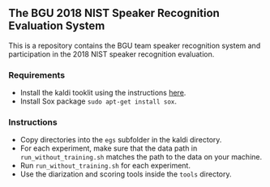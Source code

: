 ## The BGU 2018 NIST Speaker Recognition Evaluation System

This is a repository contains the BGU team speaker recognition system and participation in the 2018 NIST speaker recognition evaluation.


### Requirements
- Install the kaldi tooklit using the instructions [here](http://kaldi-asr.org/doc/install.html).
- Install Sox package `sudo apt-get install sox`.
### Instructions
- Copy directories into the `egs` subfolder in the kaldi directory.
- For each experiment, make sure that the data path in `run_without_training.sh` matches the path to the data on your machine.
- Run `run_without_training.sh` for each experiment.
- Use the diarization and scoring tools inside the `tools` directory.




